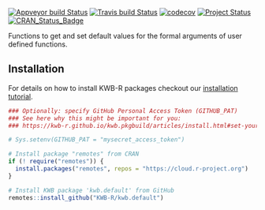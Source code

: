 [![Appveyor build Status](https://ci.appveyor.com/api/projects/status/pk7m26j938y55j84/branch/master?svg=true)](https://ci.appveyor.com/project/KWB-R/kwb-default/branch/master)
[![Travis build Status](https://travis-ci.org/KWB-R/kwb.default.svg?branch=master)](https://travis-ci.org/KWB-R/kwb.default)
[![codecov](https://codecov.io/github/KWB-R/kwb.default/branch/master/graphs/badge.svg)](https://codecov.io/github/KWB-R/kwb.default)
[![Project Status](https://img.shields.io/badge/lifecycle-experimental-orange.svg)](https://www.tidyverse.org/lifecycle/#experimental)
[![CRAN_Status_Badge](https://www.r-pkg.org/badges/version/kwb.default)]()

Functions to get and set default values for the formal arguments
of user defined functions.

## Installation

For details on how to install KWB-R packages checkout our [installation tutorial](https://kwb-r.github.io/kwb.pkgbuild/articles/install.html).

```r
### Optionally: specify GitHub Personal Access Token (GITHUB_PAT)
### See here why this might be important for you:
### https://kwb-r.github.io/kwb.pkgbuild/articles/install.html#set-your-github_pat

# Sys.setenv(GITHUB_PAT = "mysecret_access_token")

# Install package "remotes" from CRAN
if (! require("remotes")) {
  install.packages("remotes", repos = "https://cloud.r-project.org")
}

# Install KWB package 'kwb.default' from GitHub
remotes::install_github("KWB-R/kwb.default")
```
